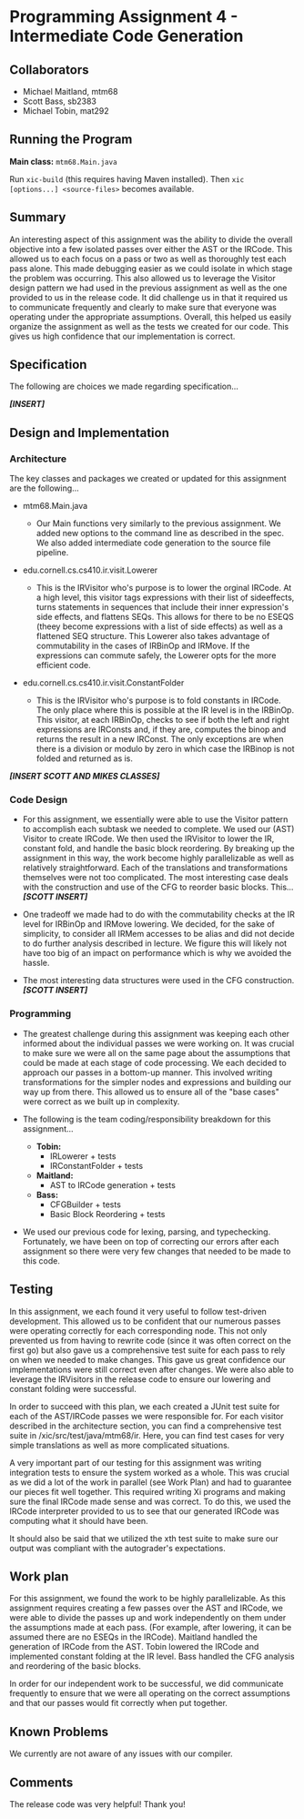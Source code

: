 # Programming Assignment 4 - Intermediate Code Generation

## Collaborators
* Michael Maitland, mtm68
* Scott Bass, sb2383
* Michael Tobin, mat292

## Running the Program

**Main class:** `mtm68.Main.java`

Run `xic-build` (this requires having Maven installed). Then `xic [options...] <source-files>` becomes available.

## Summary

An interesting aspect of this assignment was the ability to divide the overall objective into a few isolated passes over either the AST or the IRCode. This allowed us to each focus on a pass or two as well as thoroughly test each pass alone. This made debugging easier as we could isolate in which stage the problem was occurring. This also allowed us to leverage the Visitor design pattern we had used in the previous assignment as well as the one provided to us in the release code. It did challenge us in that it required us to communicate frequently and clearly to make sure that everyone was operating under the appropriate assumptions. Overall, this helped us easily organize the assignment as well as the tests we created for our code. This gives us high confidence that our implementation is correct. 

## Specification

The following are choices we made regarding specification...

***[INSERT]***

## Design and Implementation 

### Architecture ###
The key classes and packages we created or updated for this assignment are the following...
 
- mtm68.Main.java
    - Our Main functions very similarly to the previous assignment. We added new options to the command line as described in the spec. We also added intermediate code generation to the source file pipeline. 

- edu.cornell.cs.cs410.ir.visit.Lowerer
    - This is the IRVisitor who's purpose is to lower the orginal IRCode. At a high level, this visitor tags expressions with their list of sideeffects, turns statements in sequences that include their inner expression's side effects, and flattens SEQs. This allows for there to be no ESEQS (theey become expressions with a list of side effects) as well as a flattened SEQ structure. This Lowerer also takes advantage of commutability in the cases of IRBinOp and IRMove. If the expressions can commute safely, the Lowerer opts for the more efficient code. 
    
- edu.cornell.cs.cs410.ir.visit.ConstantFolder
    - This is the IRVisitor who's purpose is to fold constants in IRCode. The only place where this is possible at the IR level is in the IRBinOp. This visitor, at each IRBinOp, checks to see if both the left and right expressions are IRConsts and, if they are, computes the binop and returns the result in a new IRConst. The only exceptions are when there is a division or modulo by zero in which case the IRBinop is not folded and returned as is.
    
***[INSERT SCOTT AND MIKES CLASSES]***
 				  
    
### Code Design ###
 - For this assignment, we essentially were able to use the Visitor pattern to accomplish each subtask we needed to complete. We used our (AST) Visitor to create IRCode. We then used the IRVisitor to lower the IR, constant fold, and handle the basic block reordering. By breaking up the assignment in this way, the work become highly parallelizable as well as relatively straightforward. Each of the translations and transformations themselves were not too complicated. The most interesting case deals with the construction and use of the CFG to reorder basic blocks. This... ***[SCOTT INSERT]***
 
 - One tradeoff we made had to do with the commutability checks at the IR level for IRBinOp and IRMove lowering. We decided, for the sake of simplicity, to consider all IRMem accesses to be alias and did not decide to do further analysis described in lecture. We figure this will likely not have too big of an impact on performance which is why we avoided the hassle.
 
 - The most interesting data structures were used in the CFG construction. ***[SCOTT INSERT]*** 

### Programming ###
- The greatest challenge during this assignment was keeping each other informed about the individual passes we were working on. It was crucial to make sure we were all on the same page about the assumptions that could be made at each stage of code processing. We each decided to approach our passes in a bottom-up manner. This involved writing transformations for the simpler nodes and expressions and building our way up from there. This allowed us to ensure all of the "base cases" were correct as we built up in complexity.

- The following is the team coding/responsibility breakdown for this assignment...
    - **Tobin:** 
       - IRLowerer + tests
       - IRConstantFolder + tests
    - **Maitland:**
        - AST to IRCode generation + tests
    - **Bass:**
        - CFGBuilder + tests
        - Basic Block Reordering + tests
        
 - We used our previous code for lexing, parsing, and typechecking. Fortunately, we have been on top of correcting our errors after each assignment so there were very few changes that needed to be made to this code.
 
## Testing

In this assignment, we each found it very useful to follow test-driven development. This allowed us to be confident that our numerous passes were operating correctly for each corresponding node. This not only prevented us from having to rewrite code (since it was often correct on the first go) but also gave us a comprehensive test suite for each pass to rely on when we needed to make changes. This gave us great confidence our implementations were still correct even after changes. We were also able to leverage the IRVisitors in the release code to ensure our lowering and constant folding were successful.

In order to succeed with this plan, we each created a JUnit test suite for each of the AST/IRCode passes we were responsible for. For each visitor described in the architecture section, you can find a comprehensive test suite in /xic/src/test/java/mtm68/ir. Here, you can find test cases for very simple translations as well as more complicated situations.

A very important part of our testing for this assignment was writing integration tests to ensure the system worked as a whole. This was crucial as we did a lot of the work in parallel (see Work Plan) and had to guarantee our pieces fit well together. This required writing Xi programs and making sure the final IRCode made sense and was correct. To do this, we used the IRCode interpreter provided to us to see that our generated IRCode was computing what it should have been.

It should also be said that we utilized the xth test suite to make sure our output was compliant with the autograder's expectations.

## Work plan

For this assignment, we found the work to be highly parallelizable. As this assignment requires creating a few passes over the AST and IRCode, we were able to divide the passes up and work independently on them under the assumptions made at each pass. (For example, after lowering, it can be assumed there are no ESEQs in the IRCode). Maitland handled the generation of IRCode from the AST. Tobin lowered the IRCode and implemented constant folding at the IR level. Bass handled the CFG analysis and reordering of the basic blocks. 

In order for our independent work to be successful, we did communicate frequently to ensure that we were all operating on the correct assumptions and that our passes would fit correctly when put together. 

## Known Problems

We currently are not aware of any issues with our compiler.

## Comments

The release code was very helpful! Thank you!

